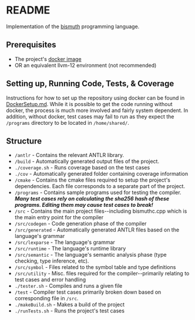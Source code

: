 # README

Implementation of the [bismuth](https://bismuth-lang.org) programming language. 


## Prerequisites

* The project's [docker image](https://github.com/ahfriedman/cs544-cs4533-docker) 
* OR an equivalent llvm-12 environment (not recommended)


## Setting up, Running Code, Tests, & Coverage

Instructions for how to set up the repository using docker can be found in [DockerSetup.md](./DockerSetup.md). While it is possible to get the code running without docker, the process is much more involved and fairly system dependent. In addition,  without docker, test cases may fail to run as they expect the `/programs` directory to be located in `/home/shared/`.



## Structure

- `/antlr` - Contains the relevant ANTLR library.
- `/build` - Automatically generated output files of the project.
- `./coverage.sh` - Runs coverage based on the test cases
- `./cov` - Automatically generated folder containing coverage information
- `/cmake` - Contains the cmake files required to setup the project's dependencies. Each file corresponds to a separate part of the project.
- `/programs` - Contains sample programs used for testing the compiler. ***Many test cases rely on calculating the sha256 hash of these programs. Editing them may cause test cases to break!***
- `/src` - Contains the main project files--including bismuthc.cpp which is the main entry point for the compiler
- `/src/codegen` - Code generation phase of the compiler
- `/src/generated` - Automatically generated ANTLR files based on the language's grammar
- `/src/lexparse` - The language's grammar 
- `/src/runtime` - The language's runtime library
- `/src/semantic` - The language's semantic analysis phase (type checking, type inference, etc).
- `/src/symbol` - Files related to the symbol table and type definitions
- `/src/utility` - Misc. files required for the compiler--primarily relating to test cases and error handling
- `./tester.sh` - Compiles and runs a given file
- `/test` - Compiler test cases primarily broken down based on corresponding file in `/src`.
- `./makeBuild.sh` - Makes a build of the project
- `./runTests.sh` - Runs the project's test cases